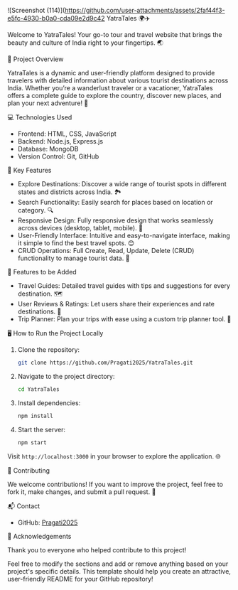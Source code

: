 ![Screenshot (114)](https://github.com/user-attachments/assets/2faf44f3-e5fc-4930-b0a0-cda09e2d9c42
YatraTales 🌍✈️

Welcome to YatraTales! Your go-to tour and travel website that brings the beauty and culture of India right to your fingertips. 🌏

🚀 Project Overview

YatraTales is a dynamic and user-friendly platform designed to provide travelers with detailed information about various tourist destinations across India. Whether you’re a wanderlust traveler or a vacationer, YatraTales offers a complete guide to explore the country, discover new places, and plan your next adventure! 🌟

 💻 Technologies Used

- Frontend: HTML, CSS, JavaScript
- Backend: Node.js, Express.js
- Database: MongoDB
- Version Control: Git, GitHub

 🎯 Key Features

- Explore Destinations: Discover a wide range of tourist spots in different states and districts across India. 🏞️
- Search Functionality: Easily search for places based on location or category. 🔍
- Responsive Design: Fully responsive design that works seamlessly across devices (desktop, tablet, mobile). 📱
- User-Friendly Interface: Intuitive and easy-to-navigate interface, making it simple to find the best travel spots. 😊
- CRUD Operations: Full Create, Read, Update, Delete (CRUD) functionality to manage tourist data. 🔄

 🔨 Features to be Added

- Travel Guides: Detailed travel guides with tips and suggestions for every destination. 🗺️
- User Reviews & Ratings: Let users share their experiences and rate destinations. 🌟
- Trip Planner: Plan your trips with ease using a custom trip planner tool. 📅

🖥️ How to Run the Project Locally

1. Clone the repository:
   ```bash
   git clone https://github.com/Pragati2025/YatraTales.git
   ```

2. Navigate to the project directory:
   ```bash
   cd YatraTales
   ```

3. Install dependencies:
   ```bash
   npm install
   ```

4. Start the server:
   ```bash
   npm start
   ```

Visit `http://localhost:3000` in your browser to explore the application. 🌐
 


 🤝 Contributing

We welcome contributions! If you want to improve the project, feel free to fork it, make changes, and submit a pull request. 🙌

 📬 Contact

- GitHub: [Pragati2025](https://github.com/Pragati2025)


 🌟 Acknowledgements

Thank you to everyone who helped contribute to this project! 

Feel free to modify the sections and add or remove anything based on your project's specific details. This template should help you create an attractive, user-friendly README for your GitHub repository!
